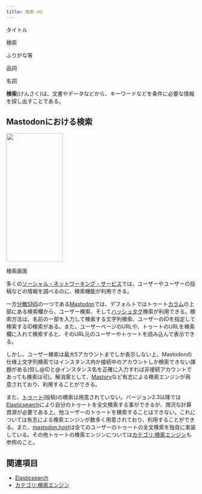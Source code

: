 ```yaml
---
title: 検索.md
---
```

<div>

タイトル

</div>

検索

ふりがな等

品詞

名詞

  

**検索**(けんさく)は、文書やデータなどから、キーワードなどを条件に必要な情報を探し出すことである。

## Mastodonにおける検索

<div>

<div>

[<img src="/images/thumb/2/22/Mastodon_search_ss1.jpeg/150px-Mastodon_search_ss1.jpeg" srcset="/images/thumb/2/22/Mastodon_search_ss1.jpeg/225px-Mastodon_search_ss1.jpeg 1.5x, /images/thumb/2/22/Mastodon_search_ss1.jpeg/300px-Mastodon_search_ss1.jpeg 2x" width="150" height="342" />](/%E3%83%95%E3%82%A1%E3%82%A4%E3%83%AB:Mastodon_search_ss1.jpeg)

<div>

<div>

[](/%E3%83%95%E3%82%A1%E3%82%A4%E3%83%AB:Mastodon_search_ss1.jpeg "拡大")

</div>

検索画面

</div>

</div>

</div>

多くの[ソーシャル・ネットワーキング・サービス](/%E3%82%BD%E3%83%BC%E3%82%B7%E3%83%A3%E3%83%AB%E3%83%BB%E3%83%8D%E3%83%83%E3%83%88%E3%83%AF%E3%83%BC%E3%82%AD%E3%83%B3%E3%82%B0%E3%83%BB%E3%82%B5%E3%83%BC%E3%83%93%E3%82%B9 "ソーシャル・ネットワーキング・サービス")では、ユーザーやユーザーの投稿などの情報を調べるのに、検索機能が利用できる。

一方[分散SNS](/%E5%88%86%E6%95%A3SNS "分散SNS")の一つである[Mastodon](/Mastodon "Mastodon")では、デフォルトではトゥート[カラム](/%E3%82%AB%E3%83%A9%E3%83%A0 "カラム")の上部にある検索欄から、ユーザー検索、そして[ハッシュタグ](/%E3%83%8F%E3%83%83%E3%82%B7%E3%83%A5%E3%82%BF%E3%82%B0 "ハッシュタグ")検索が利用できる。検索方法は、名前の一部を入力して検索する文字列検索、ユーザーのIDを指定して検索するID検索がある。また、ユーザーページのURLや、トゥートのURLを検索欄に入れて検索すると、そのURL元のユーザーやトゥートを読み込んで表示できる。

しかし、ユーザー検索は最大5アカウントまでしか表示しない上、Mastodonの仕様上文字列検索ではインスタンス内か接続中のアカウントしか検索できない課題がある(但し@IDと@インスタンス名を正確に入力すれば非接続アカウントであっても検索は可)。解消案として、[Mastory](/Mastory "Mastory")など有志による検索エンジンが用意されており、利用することができる。

また、[トゥート](/%E3%83%88%E3%82%A5%E3%83%BC%E3%83%88 "トゥート")(投稿)の検索は用意されていない。バージョン2.3以降では[Elasticsearch](/Elasticsearch "Elasticsearch")により自分のトゥートを全文検索する事ができるが、潤沢な計算資源が必要である上、他ユーザーのトゥートを検索することはできない。これについては有志による検索エンジンが数多く用意されており、利用することができる。また、[mastodon.host](/Mastodon.host "Mastodon.host")は全てのユーザーのトゥートの全文検索を独自に実装している。その他トゥートの検索エンジンについては[カテゴリ:検索エンジン](/%E3%82%AB%E3%83%86%E3%82%B4%E3%83%AA:%E6%A4%9C%E7%B4%A2%E3%82%A8%E3%83%B3%E3%82%B8%E3%83%B3 "カテゴリ:検索エンジン")も参照のこと。

## 関連項目

-   [Elasticsearch](/Elasticsearch "Elasticsearch")
-   [カテゴリ:検索エンジン](/%E3%82%AB%E3%83%86%E3%82%B4%E3%83%AA:%E6%A4%9C%E7%B4%A2%E3%82%A8%E3%83%B3%E3%82%B8%E3%83%B3 "カテゴリ:検索エンジン")

